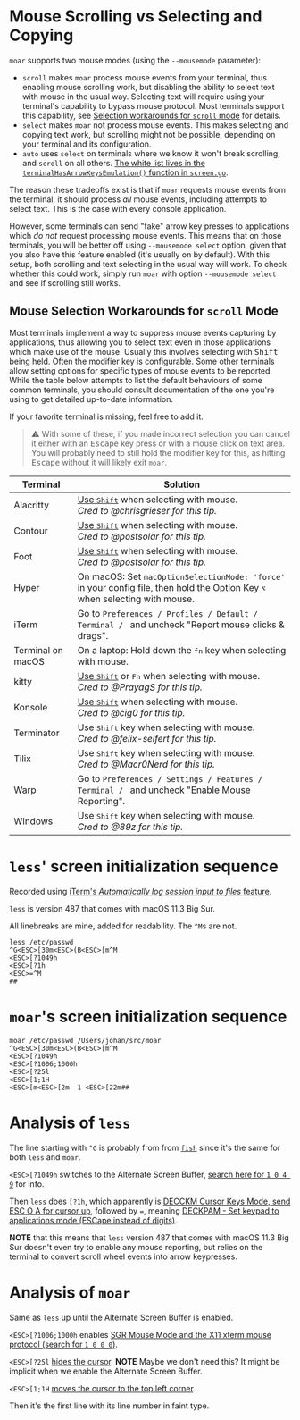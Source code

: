# Mouse Scrolling vs Selecting and Copying

`moar` supports two mouse modes (using the `--mousemode` parameter):

- `scroll` makes `moar` process mouse events from your terminal, thus enabling mouse scrolling work,
but disabling the ability to select text with mouse in the usual way. Selecting text will require using your terminal's capability to bypass mouse protocol.
Most terminals support this capability, see [Selection workarounds for `scroll` mode](#mouse-selection-workarounds-for-scroll-mode) for details.
- `select` makes `moar` not process mouse events. This makes selecting and copying text work, but scrolling might not be possible, depending on your terminal and its configuration.
- `auto` uses `select` on terminals where we know it won't break scrolling, and
  `scroll` on all others. [The white list lives in the
  `terminalHasArrowKeysEmulation()` function in
  `screen.go`](https://github.com/walles/moar/blob/master/twin/screen.go).

The reason these tradeoffs exist is that if `moar` requests mouse events from the terminal,
it should process _all_ mouse events, including attempts to select text. This is the case with every console application.

However, some terminals can send "fake" arrow key presses to applications which _do not_ request processing mouse events.
This means that on those terminals, you will be better off using `--mousemode select` option, given that you also have this feature enabled (it's usually on by default).
With this setup, both scrolling and text selecting in the usual way will work.
To check whether this could work, simply run `moar` with option `--mousemode select` and see if scrolling still works.

## Mouse Selection Workarounds for `scroll` Mode

Most terminals implement a way to suppress mouse events capturing by applications, thus allowing you to select text even in
those applications which make use of the mouse. Usually this involves selecting with <kbd>Shift</kbd> being held. Often the
modifier key is configurable. Some other terminals allow setting options for specific types of mouse events to be reported.
While the table below attempts to list the default behaviours of some common terminals, you should consult
documentation of the one you're using to get detailed up-to-date information.

If your favorite terminal is missing, feel free to add it.

> :warning: With some of these, if you made incorrect selection you can cancel it either with an <kbd>Escape</kbd> key press or with a mouse
> click on text area. You will probably need to still hold the modifier key for this, as hitting <kbd>Escape</kbd> without it will likely exit `moar`.

| Terminal | Solution |
| -------- | -------- |
| Alacritty | [Use <kbd>Shift</kbd>](https://github.com/alacritty/alacritty/blob/a10fb8adc0857633be428d673ab8d36d2a90193a/extra/man/alacritty.5.scd#mouse) when selecting with mouse.<br>*Cred to @chrisgrieser for this tip.* |
| Contour | [Use <kbd>Shift</kbd>](https://github.com/contour-terminal/contour/blob/cf434eaae4b428228413039624231ad0a4e6839b/docs/configuration/advanced/mouse.md) when selecting with mouse.<br>*Cred to @postsolar for this tip.* |
| Foot | [Use <kbd>Shift</kbd>](https://codeberg.org/dnkl/foot/wiki#i-can-t-use-the-mouse-to-select-text) when selecting with mouse.<br>*Cred to @postsolar for this tip.* |
| Hyper | On macOS: Set `macOptionSelectionMode: 'force'` in your config file, then hold the Option Key <kbd>⌥</kbd> when selecting with mouse. |
| iTerm | Go to `Preferences / Profiles / Default / Terminal / ` and uncheck "Report mouse clicks & drags". |
| Terminal on macOS | On a laptop: Hold down the <kbd>fn</kbd> key when selecting with mouse. |
| kitty | [Use <kbd>Shift</kbd>](https://sw.kovidgoyal.net/kitty/overview/#mouse-features) or <kbd>Fn</kbd> when selecting with mouse.<br>*Cred to @PrayagS for this tip.* |
| Konsole | [Use <kbd>Shift</kbd>](https://github.com/KDE/konsole/blob/ffc48bfdadfb93fea09dcc9181b73738a4544a08/doc/manual/index.docbook#L242) when selecting with mouse.<br>*Cred to @cig0 for this tip.* |
| Terminator | Use <kbd>Shift</kbd> key when selecting with mouse.<br>*Cred to @felix-seifert for this tip.* |
| Tilix | Use <kbd>Shift</kbd> key when selecting with mouse.<br>*Cred to @Macr0Nerd for this tip.* |
| Warp | Go to `Preferences / Settings / Features / Terminal / ` and uncheck "Enable Mouse Reporting". |
| Windows | Use <kbd>Shift</kbd> key when selecting with mouse.<br>*Cred to @89z for this tip.* |

# `less`' screen initialization sequence

Recorded using [iTerm's _Automatically log session input to files_ feature](https://iterm2.com/documentation-preferences-profiles-session.html).

`less` is version 487 that comes with macOS 11.3 Big Sur.

All linebreaks are mine, added for readability. The `^M`s are not.

```
less /etc/passwd
^G<ESC>[30m<ESC>(B<ESC>[m^M
<ESC>[?1049h
<ESC>[?1h
<ESC>=^M
##
```

# `moar`'s screen initialization sequence

```
moar /etc/passwd /Users/johan/src/moar
^G<ESC>[30m<ESC>(B<ESC>[m^M
<ESC>[?1049h
<ESC>[?1006;1000h
<ESC>[?25l
<ESC>[1;1H
<ESC>[m<ESC>[2m  1 <ESC>[22m##
```

# Analysis of `less`

The line starting with `^G` is probably from from [`fish`](https://fishshell.com/) since it's the same for both `less` and `moar`.

`<ESC>[?1049h` switches to the Alternate Screen Buffer, [search here for `1 0 4 9`](https://invisible-island.net/xterm/ctlseqs/ctlseqs.html#h2-The-Alternate-Screen-Buffer) for info.

Then `less` does `[?1h`, which apparently is [DECCKM Cursor Keys Mode, send ESC O A for cursor up](https://www.real-world-systems.com/docs/ANSIcode.html), followed by `=`, meaning [DECKPAM - Set keypad to applications mode (ESCape instead of digits)](https://www.real-world-systems.com/docs/ANSIcode.html).

**NOTE** that this means that `less` version 487 that comes with macOS 11.3 Big Sur doesn't even try to enable any mouse reporting, but relies on the terminal to convert scroll wheel events into arrow keypresses.

# Analysis of `moar`

Same as `less` up until the Alternate Screen Buffer is enabled.

`<ESC>[?1006;1000h` enables [SGR Mouse Mode and the X11 xterm mouse protocol (search for `1 0 0 0`)](https://invisible-island.net/xterm/ctlseqs/ctlseqs.html).

`<ESC>[?25l` [hides the cursor](https://invisible-island.net/xterm/ctlseqs/ctlseqs.html). **NOTE** Maybe we don't need this? It might be implicit when we enable the Alternate Screen Buffer.

`<ESC>[1;1H` [moves the cursor to the top left corner](<https://en.wikipedia.org/wiki/ANSI_escape_code#CSI_(Control_Sequence_Introducer)_sequences>).

Then it's the first line with its line number in faint type.
